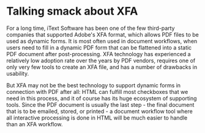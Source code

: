 # Talking smack about XFA

For a long time, iText Software has been one of the few third-party companies that supported Adobe's XFA format, 
which allows PDF files to be used as dynamic forms. It is most often used in document workflows,
when users need to fill in a dynamic PDF form that can be flattened into a static PDF document after post-processing.
XFA technology has experienced a relatively low adoption rate over the years by PDF vendors,
requires one of only very few tools to create an XFA file, and has a number of drawbacks in usability.

But XFA may not be the best technology to support dynamic forms in connection with PDF after all:
HTML can fulfill most checkboxes that we need in this process, and it of course has its huge ecosystem of supporting tools.
Since the PDF document is usually the last step - the final document that is to be emailed, stored, or printed -
a document workflow tool where all interactive processing is done in HTML will be much easier to handle than an XFA workflow.

